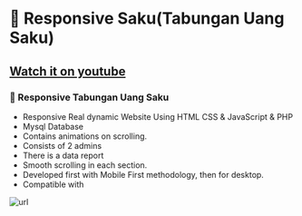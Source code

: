 
# 🏡 Responsive Saku(Tabungan Uang Saku)
## [Watch it on youtube](https://www.youtube.com/watch?v=AGUXGdoNDzs)
### 🏡 Responsive Tabungan Uang Saku

- Responsive Real dynamic Website Using HTML CSS & JavaScript & PHP
- Mysql Database
- Contains animations on scrolling.
- Consists of 2 admins
- There is a data report
- Smooth scrolling in each section.
- Developed first with Mobile First methodology, then for desktop.
- Compatible with

![url](https://i.ytimg.com/vi/AGUXGdoNDzs/hqdefault.jpg)
